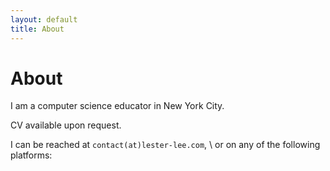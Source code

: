 ```yaml
---
layout: default
title: About
---
```

# About
I am a computer science educator in New York City.

CV available upon request.

I can be reached at `contact(at)lester-lee.com`, \\
or on any of the following platforms: